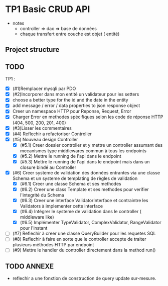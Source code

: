 # TP1 Basic CRUD API

- notes
  - controller => dao => base de données
  - chaque transfert entre couche est objet ( entité)

## Project structure

## TODO

TP1 :

- [x] (#1)Remplacer mysqli par PDO
- [x] (#2)Incorporer dans mon entité un validateur pour les setters
- [x] choose a better type for the id and the date in the entity
- [x] add message / error / data properties to json response object
- [x] Creer un namespace HTTP pour Reponse, Request, Error
- [x] Charger Error en methodes spécifiques selon les code de réponse HTTP (404, 500, 200, 201, 400)
- [x] (#3)Lisser les commentaires
- [x] (#4) Reflechir a refactoriser Controller
- [x] (#5) Nouveau design Controller
  - [x] (#5.1) Creer dossier controller et y mettre un controller assumant des mecanismes type middlewares commun à tous les endpoints
  - [x] (#5.2) Mettre le running de l'api dans le endpoint
  - [x] (#5.3) Mettre le running de l'api dans le endpoint mais dans un closure bindé au Controller
- [x] (#6) Creer systeme de validation des données entrantes via une classe Schema et un systeme de templating de règles de validation
  - [x] (#6.1) Creer une classe Schema et ses methodes
  - [x] (#6.2) Creer une class Template et ses methodes pour verifier l'integrité du Schema
  - [x] (#6.3) Creer une interface ValidatorInterface et contraintre les Validators à implementer cette interface
  - [x] (#6.4) Intégrer le systeme de validation dans le controller ( middleware like)
  - [x] (#6.5) Implémenter TypeValidator, ComplexValidator, RangeValidator pour l'instant
- [ ] (#7) Reflechir à creer une classe QueryBuilder pour les requetes SQL
- [ ] (#8) Reflechir à faire en sorte que le controller accepte de traiter plusieurs méthodes HTTP par endpoint
- [ ] (#9) Mettre le handler du controller directement dans la method run()

## TODO ANNEXE

- reflechir a une fonxtion de construction de query update sur-mesure.
